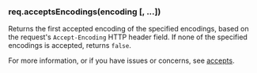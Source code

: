 <!---
 Copyright (c) 2016 StrongLoop, IBM, and Express Contributors
 License: MIT
-->

<h3 id='req.acceptsEncodings'>req.acceptsEncodings(encoding [, ...])</h3>

Returns the first accepted encoding of the specified encodings,
based on the request's `Accept-Encoding` HTTP header field.
If none of the specified encodings is accepted, returns `false`.

For more information, or if you have issues or concerns, see [accepts](https://github.com/expressjs/accepts).
